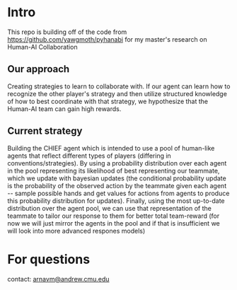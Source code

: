# Intro

This repo is building off of the code from https://github.com/yawgmoth/pyhanabi for my master's research on Human-AI Collaboration

## Our approach

Creating strategies to learn to collaborate with. If our agent can learn how to recognize the other player's strategy and then utilize structured knowledge of how to best coordinate with that strategy, we hypothesize that the Human-AI team can gain high rewards.


## Current strategy

Building the CHIEF agent which is intended to use a pool of human-like agents that reflect different types of players (differing in conventions/strategies). By using a probability distribution over each agent in the pool representing its likelihood of best representing our teammate, which we update with bayesian updates (the conditional probability update is the probability of the observed action by the teammate given each agent -- sample possible hands and get values for actions from agents to produce this probability distribution for updates). Finally, using the most up-to-date distribution over the agent pool, we can use that representation of the teammate to tailor our response to them for better total team-reward (for now we will just mirror the agents in the pool and if that is insufficient we will look into more advanced respones models)

# For questions
contact: arnavm@andrew.cmu.edu
